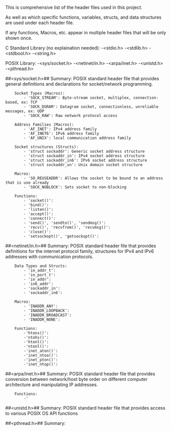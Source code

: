 This is comprehensive list of the header files used in this project.

As well as which specific functions, variables, structs, and data structures are used under each header file.

If any functions, Macros, etc. appear in multiple header files that will be only shown once.


C Standard Library (no explaination needed):
    -<stdio.h>
    -<stdlib.h>
    -<stdbool.h>
    -<string.h>

POSIX Library:
    -<sys/socket.h>
    -<netinet/in.h>
    -<arpa/inet.h>
    -<unistd.h>
    -<pthread.h>


##<sys/socket.h>##
    Summary: POSIX standard header file that provides general definitions and declarations for socket/network programming.

        Socket Types (Macros):
            - 'SOCK_STREAM': Byte-stream socket, multiplex, connection-based, ex: TCP
            - 'SOCK_DGRAM': Datagram socket, connectionless, unreliable messages, ex: UDP
            - 'SOCK_RAW': Raw network protocol access
        
        Address Families (Macros):
            - 'AF_INET': IPv4 address family
            - 'AF_INET6': IPv6 address family
            - 'AF_UNIX': local communication address family
        
        Socket structures (Structs):
            - 'struct sockaddr': Generic socket address structure
            - 'struct sockaddr_in': IPv4 socket address structure
            - 'struct sockaddr_in6': IPv6 socket address structure
            - 'struct sockaddr_un': Unix domain socket structure
        
        Macros:
            - 'SO_REUSEADDR': Allows the socket to be bound to an address that is use already
            - 'SOCK_NOBLOCK': Sets socket to non-blocking
        
        Functions:
            - 'socket()':
            - 'bind()':
            - 'listen()':
            - 'accept()':
            - 'connect()':
            - 'send()', 'sendto()', 'sendmsg()':
            - 'recv()', 'recvfrom()', 'recvmsg()':
            - 'close()':
            - 'setsockopt()', 'getsockopt()':

##<netinet/in.h>##
    Summary: POSIX standard header file that provides definitions for the internet protocol family, structures for 
    IPv4 and IPv6 addresses with communication protocols.

        Data Types and Structs:
            - 'in_addr_t':
            - 'in_port_t':
            - 'in_addr':
            - 'in6_addr':
            - 'sockaddr_in':
            - 'sockaddr_in6':
        
        Macros:
            - 'INADDR_ANY':
            - 'INADDR_LOOPBACK':
            - 'INADDR_BROADCAST':
            - 'INADDR_NONE':

        Functions:
            -'htons()':
            -'ntohs()':
            -'htonl()':
            -'ntonl()':
            -'inet_aton()':
            -'inet_ntoa()':
            -'inet_pton()':
            -'inet_ntop()':

##<arpa/inet.h>##
    Summary: POSIX standard header file that provides conversion between network/host byte order on
    different computer architecture and manipulating IP addresses. 

        Functions:
            -'





##<unistd.h>##
    Summary: POSIX standard header file that provides access to various POSIX OS API functions


##<pthread.h>##
    Summary:

